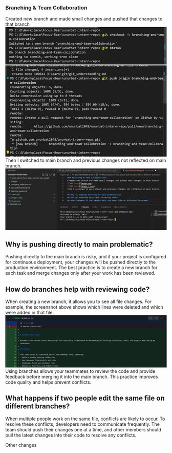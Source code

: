 ### Branching & Team Collaboration
Created new branch and made small changes and pushed that changes to that branch
![alt text](images/image.png)
![alt text](images/image-1.png)
Then I switched to main branch and previous changes not reflected on main branch. 
![alt text](images/image-2.png)
## Why is pushing directly to main problematic?
Pushing directly to the main branch is risky, and if your project is configured for continuous deployment, your changes will be pushed directly to the production environment. The best practice is to create a new branch for each task and merge changes only after your work has been reviewed. 
## How do branches help with reviewing code?
When creating a new branch, it allows you to see all file changes. For example, the screenshot above shows which lines were deleted and which were added in that file.
![alt text](images/image-3.png)
Using branches allows your teammates to review the code and provide feedback before merging it into the main branch. This practice improves code quality and helps prevent conflicts.
## What happens if two people edit the same file on different branches?
When multiple people work on the same file, conflicts are likely to occur. To resolve these conflicts, developers need to communicate frequently. The team should push their changes one at a time, and other members should pull the latest changes into their code to resolve any conflicts.


Other changes